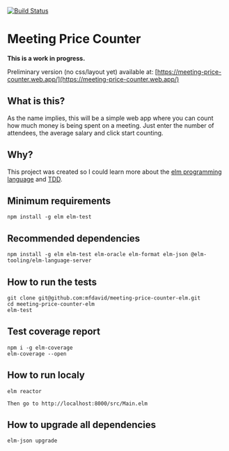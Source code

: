 [![Build Status](https://travis-ci.com/marciofrayze/meeting-price-counter-elm.svg?branch=master)](https://travis-ci.com/marciofrayze/meeting-price-counter-elm)

# Meeting Price Counter

**This is a work in progress.**

Preliminary version (no css/layout yet) available at: [https://meeting-price-counter.web.app/](https://meeting-price-counter.web.app/)

## What is this?

As the name implies, this will be a simple web app where you can count how much money is being spent on a meeting.
Just enter the number of attendees, the average salary and click start counting.

## Why?

This project was created so I could learn more about the [elm programming language](https://elm-lang.org/) and [TDD](https://martinfowler.com/bliki/TestDrivenDevelopment.html).

## Minimum requirements
```
npm install -g elm elm-test
```

## Recommended dependencies
```
npm install -g elm elm-test elm-oracle elm-format elm-json @elm-tooling/elm-language-server
```

## How to run the tests
```
git clone git@github.com:mfdavid/meeting-price-counter-elm.git
cd meeting-price-counter-elm
elm-test
```

## Test coverage report
```
npm i -g elm-coverage
elm-coverage --open
```

## How to run localy
```
elm reactor

Then go to http://localhost:8000/src/Main.elm
```

## How to upgrade all dependencies
```
elm-json upgrade
```
